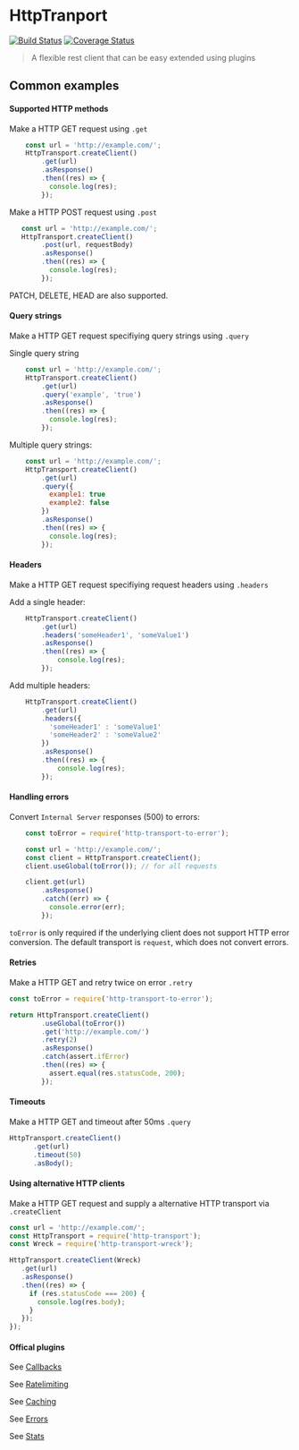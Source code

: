 # HttpTranport

[![Build Status](https://travis-ci.org/bbc/http-transport.svg)](https://travis-ci.org/bbc/http-transport) [![Coverage Status](https://coveralls.io/repos/github/bbc/http-transport/badge.svg?branch=master)](https://coveralls.io/github/bbc/http-transport?branch=master)

> A flexible rest client that can be easy extended using plugins

## Common examples

#### Supported HTTP methods

Make a HTTP GET request using `.get`

```js
    const url = 'http://example.com/';
    HttpTransport.createClient()
        .get(url)
        .asResponse()
        .then((res) => {
          console.log(res);
        });
```

Make a HTTP POST request using `.post`

```js
   const url = 'http://example.com/';
   HttpTransport.createClient()
        .post(url, requestBody)
        .asResponse()
        .then((res) => {
          console.log(res);
        });
```

PATCH, DELETE, HEAD are also supported. 

#### Query strings

Make a HTTP GET request specifiying query strings using `.query`

Single query string
```js
    const url = 'http://example.com/';
    HttpTransport.createClient()
        .get(url)
        .query('example', 'true')
        .asResponse()
        .then((res) => {
          console.log(res);
        });
```

Multiple query strings:
```js
    const url = 'http://example.com/';
    HttpTransport.createClient()
        .get(url)
        .query({
          example1: true
          example2: false
        })
        .asResponse()
        .then((res) => {
          console.log(res);
        });
```


#### Headers

Make a HTTP GET request specifiying request headers using `.headers`

Add a single header:
```js
    HttpTransport.createClient()
        .get(url)
        .headers('someHeader1', 'someValue1')
        .asResponse()
        .then((res) => {
            console.log(res);
        });
```

Add multiple headers:
```js
    HttpTransport.createClient()
        .get(url)
        .headers({
          'someHeader1' : 'someValue1'
          'someHeader2' : 'someValue2'
        })
        .asResponse()
        .then((res) => {
            console.log(res);
        });
```

#### Handling errors

Convert `Internal Server` responses (500) to errors:

```js
    const toError = require('http-transport-to-error');

    const url = 'http://example.com/';
    const client = HttpTransport.createClient();
    client.useGlobal(toError()); // for all requests

    client.get(url)
        .asResponse()
        .catch((err) => {
          console.error(err);
        });
```

`toError` is only required if the underlying client does not support HTTP error conversion. 
The default transport is `request`, which does not convert errors. 

#### Retries

Make a HTTP GET and retry twice on error `.retry`

```js
const toError = require('http-transport-to-error');

return HttpTransport.createClient()
        .useGlobal(toError())
        .get('http://example.com/')
        .retry(2)
        .asResponse()
        .catch(assert.ifError)
        .then((res) => {
          assert.equal(res.statusCode, 200);
        });
```

#### Timeouts

Make a HTTP GET and timeout after 50ms `.query`

```js
HttpTransport.createClient()
      .get(url)
      .timeout(50)
      .asBody();
```

#### Using alternative HTTP clients

Make a HTTP GET request and supply a alternative HTTP transport via `.createClient`

```js
const url = 'http://example.com/';
const HttpTransport = require('http-transport');
const Wreck = require('http-transport-wreck');

HttpTransport.createClient(Wreck)
   .get(url)
   .asResponse()
   .then((res) => {
     if (res.statusCode === 200) {
       console.log(res.body);
     }
   });
});
```

#### Offical plugins

See [Callbacks](https://github.com/bbc/http-transport-callbacks)

See [Ratelimiting](https://github.com/bbc/http-transport-rate-limiter)

See [Caching](https://github.com/bbc/http-transport-cache)

See [Errors](https://github.com/bbc/http-transport-to-error)

See [Stats](https://github.com/bbc/http-transport-statsd)

